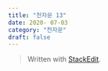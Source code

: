 ```yaml
---
title: "천자문 13"
date: 2020- 07-03
category: "천자문"
draft: false
---
```



> Written with [StackEdit](https://stackedit.io/).
<!--stackedit_data:
eyJoaXN0b3J5IjpbNjc5MTc2MzEwXX0=
-->